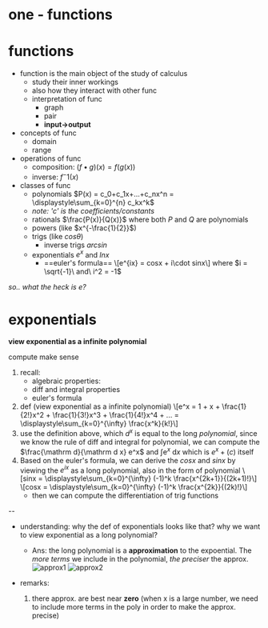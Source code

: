 # one - functions

# functions

- function is the main object of the study of calculus
	- study their inner workings
	- also how they interact with other func
	- interpretation of func 
		- graph
		- pair 
		- **input->output**
- concepts of func
	- domain
	- range
- operations of func
	- composition: $(f\bullet g)(x) = f(g(x))$
	- inverse: $f^-1(x)$
- classes of func
	- polynomials $P(x) = c_0+c_1x+...+c_nx^n = \displaystyle\sum_{k=0}^{n} c_kx^k$
	- *note: 'c' is the coefficients/constants*
	- rationals $\frac{P(x)}{Q(x)}$  where both $P$ and $Q$ are polynomials
	- powers (like $x^{-\frac{1}{2}}$)
	- trigs  (like $cos\theta$)
		- inverse trigs $arcsin$
	- exponentials  $e^x$ and $ln x$
		- ==euler's formula==  \\[e^{ix} = cosx + i\cdot sinx\\] where $i = \sqrt{-1}\ and\ i^2 = -1$

_so.. what the heck is $e$?_

# exponentials

**view exponential as a infinite polynomial**

compute
make sense

1. recall:
	- algebraic properties: 
	- diff and integral properties
	- euler's formula
2. def (view exponential as a infinite polynomial) \\[e^x = 1 + x + \frac{1}{2!}x^2 + \frac{1}{3!}x^3 + \frac{1}{4!}x^4 + ... = \displaystyle\sum_{k=0}^{\infty} \frac{x^k}{k!}\\]
3. use the definition above, which $d^x$ is equal to the long _polynomial_, since we know the rule of diff and integral for polynomial, we can compute the $\frac{\mathrm d}{\mathrm d x} e^x$ and $\int \mathrm{e}^{x}\ \mathrm{d}x$ which is $e^x + (c)$ itself
4. Based on the euler's formula, we can derive the $cosx$ and $sinx$ by viewing the $e^{ix}$ as a long polynomial, also in the form of polynomial  \\[sinx = \displaystyle\sum_{k=0}^{\infty} (-1)^k \frac{x^{2k+1}}{(2k+1)!}\\]  \\[cosx = \displaystyle\sum_{k=0}^{\infty} (-1)^k \frac{x^{2k}}{(2k)!}\\]
	- then we can compute the differentiation of trig functions

--

- understanding: why the def of exponentials looks like that? why we want to view exponential as a long polynomial?
	- Ans: the long polynomial is a **approximation** to the expoential. The _more terms_ we include in the polynomial, _the preciser_ the approx.
![approx1](/Users/gang_fang/Documents/STEM/course/calculus-single/img/taylor-approx-1.png)
![approx2](/Users/gang_fang/Documents/STEM/course/calculus-single/img/taylor-approx-2.png)

- remarks:
	1. there approx. are best near **zero** (when x is a large number, we need to include more terms in the poly in order to make the approx. precise)


